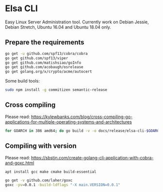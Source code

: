 # Elsa CLI

Easy Linux Server Administration tool.
Currently work on Debian Jessie, Debian Stretch, Ubuntu 16.04 and Ubuntu 18.04 only.

## Prepare the requirements

```bash
go get -u github.com/spf13/cobra/cobra
go get github.com/spf13/viper
go get github.com/matishsiao/goInfo
go get github.com/acobaugh/osrelease
go get golang.org/x/crypto/acme/autocert
```

Some build tools:

```bash
sudo npm install -g commitizen semantic-release
```

## Cross compiling

Please read: <https://kylewbanks.com/blog/cross-compiling-go-applications-for-multiple-operating-systems-and-architectures>

```bash
for GOARCH in 386 amd64; do go build -v -o docs/release/elsa-cli-$GOARCH ; done
```

## Compiling with version

Please read: <https://sbstjn.com/create-golang-cli-application-with-cobra-and-goxc.html>

```bash
apt install gcc make cmake build-essential
```

```bash
go get -v github.com/laher/goxc
goxc -pv=0.0.1 -build-ldflags "-X main.VERSION=0.0.1"
```